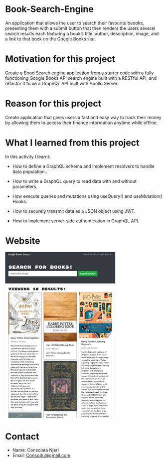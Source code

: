 # Book-Search-Engine

An application that allows the user to search their favourite beooks, presenting them with a submit button that then renders the users several search results each featuring a book’s title, author, description, image, and a link to that book on the Google Books site.

# Motivation for this project

Create a Bood Search engine application from a starter code with a fully functioning Google Books API search engine built with a RESTful API, and refactor it to be a GraphQL API built with Apollo Server..

# Reason for this project 

Create application that gives users a fast and easy way to track their money by allowing them to access their finance information anytime while offline.

# What I learned from this project 

In this activity I learnt:

* How to define a GraphQL schema and implement resolvers to handle data population..

* How to write a GraphQL query to read data with and without parameters. 

* How execute queries and mutations using useQuery() and useMutation() Hooks. 

* How to securely transmit data as a JSON object using JWT.

* How to implement server-side authentication in GraphQL API.


# Website

<img id="styledImage"
    src="book-serch.jpg" width="70%" height="70%"
    alt="book-search"
  />

# Contact 

* Name: Consolata Njeri
* Email: Conso4u@gmail.com
